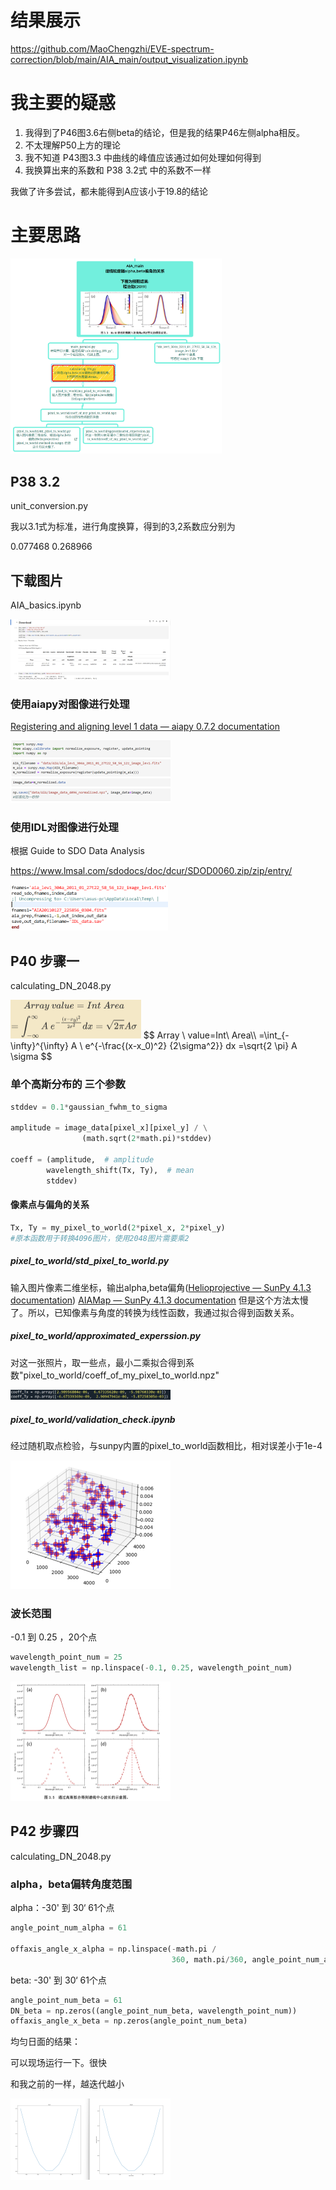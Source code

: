 # 结果展示

https://github.com/MaoChengzhi/EVE-spectrum-correction/blob/main/AIA_main/output_visualization.ipynb

# 我主要的疑惑

1. 我得到了P46图3.6右侧beta的结论，但是我的结果P46左侧alpha相反。
2. 不太理解P50上方的理论
3. 我不知道 P43图3.3 中曲线的峰值应该通过如何处理如何得到
4. 我换算出来的系数和 P38 3.2式 中的系数不一样

我做了许多尝试，都未能得到A应该小于19.8的结论

# 主要思路

<img src="./readme.assets/image-20230320093242128.png" alt="image-20230320093242128" style="zoom:33%;" />

## P38 3.2

unit_conversion.py

我以3.1式为标准，进行角度换算，得到的3,2系数应分别为

0.077468
0.268966



## 下载图片 

AIA_basics.ipynb

<img src="./visualization.assets/image-20230319223807271.png" alt="image-20230319223807271" style="zoom:25%;" />

### 使用aiapy对图像进行处理

[Registering and aligning level 1 data — aiapy 0.7.2 documentation](https://aiapy.readthedocs.io/en/stable/generated/gallery/prepping_level_1_data.html)

<img src="./readme.assets/image-20230320091922586.png" alt="image-20230320091922586" style="zoom:25%;" />

### 使用IDL对图像进行处理

根据 Guide to SDO Data Analysis

https://www.lmsal.com/sdodocs/doc/dcur/SDOD0060.zip/zip/entry/

<img src="./readme.assets/image-20230320091953986.png" alt="image-20230320091953986" style="zoom:25%;" />



## P40 步骤一

calculating_DN_2048.py

<img src="./readme.assets/image-20230320093616153.png" alt="image-20230320093616153" style="zoom:25%;" />
$$
Array \ value=Int\ Area\\
=\int_{-\infty}^{\infty} A \ e^{-\frac{(x-x_0)^2} {2\sigma^2}} dx =\sqrt{2 \pi} A \sigma
$$

### 单个高斯分布的 三个参数

~~~python
stddev = 0.1*gaussian_fwhm_to_sigma

amplitude = image_data[pixel_x][pixel_y] / \
                (math.sqrt(2*math.pi)*stddev)

coeff = (amplitude,  # amplitude
        wavelength_shift(Tx, Ty),  # mean
        stddev)

~~~

#### 像素点与偏角的关系

~~~python
Tx, Ty = my_pixel_to_world(2*pixel_x, 2*pixel_y)
#原本函数用于转换4096图片，使用2048图片需要乘2
~~~

##### pixel_to_world/std_pixel_to_world.py
输入图片像素二维坐标，输出alpha,beta偏角([Helioprojective — SunPy 4.1.3 documentation](https://docs.sunpy.org/en/stable/generated/api/sunpy.coordinates.Helioprojective.html))
[AIAMap — SunPy 4.1.3 documentation](https://docs.sunpy.org/en/stable/generated/api/sunpy.map.sources.AIAMap.html#sunpy.map.sources.AIAMap.pixel_to_world) 但是这个方法太慢了。所以，已知像素与角度的转换为线性函数，我通过拟合得到函数关系。



##### pixel_to_world/approximated_experssion.py
对这一张照片，取一些点，最小二乘拟合得到系数"pixel_to_world/coeff_of_my_pixel_to_world.npz"

<img src="./visualization.assets/image-20230319232805902.png" alt="image-20230319232805902" style="zoom:25%;" />



##### pixel_to_world/validation_check.ipynb

经过随机取点检验，与sunpy内置的pixel_to_world函数相比，相对误差小于1e-4

<img src="./visualization.assets/image-20230319232837031.png" alt="image-20230319232837031" style="zoom:25%;" />



### 波长范围

-0.1 到 0.25 ，20个点

~~~python
wavelength_point_num = 25
wavelength_list = np.linspace(-0.1, 0.25, wavelength_point_num)
~~~

<img src="./visualization.assets/image-20230319231731679.png" alt="image-20230319231731679" style="zoom:25%;" />

## P42 步骤四

calculating_DN_2048.py

### alpha，beta偏转角度范围

alpha：-30' 到 30‘  61个点

~~~python
angle_point_num_alpha = 61

offaxis_angle_x_alpha = np.linspace(-math.pi /
                                    360, math.pi/360, angle_point_num_alpha)
~~~

beta: -30' 到 30‘  61个点

~~~python
angle_point_num_beta = 61
DN_beta = np.zeros((angle_point_num_beta, wavelength_point_num))
offaxis_angle_x_beta = np.zeros(angle_point_num_beta)
~~~





均匀日面的结果：

可以现场运行一下。很快 

和我之前的一样，越迭代越小

<img src="./readme.assets/image-20230320120930352.png" alt="image-20230320120930352" style="zoom:25%;" />
